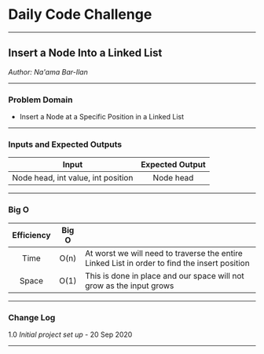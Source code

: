 # Daily Code Challenge

---

## Insert a Node Into a Linked List
*Author: Na'ama Bar-Ilan*

---

### Problem Domain

* Insert a Node at a Specific Position in a Linked List 

---

### Inputs and Expected Outputs

| Input | Expected Output |
| :-----------: | :-----------:  |
| Node head, int value, int position | Node head |

---

### Big O


| Efficiency  | Big O |  |
| :-----------: | :-----------: |  :----------- |
| Time | O(n) | At worst we will need to traverse the entire Linked List in order to find the insert position |
| Space| O(1) | This is done in place and our space will not grow as the input grows |

---


### Change Log

1.0 *Initial project set up* - 20 Sep 2020  

---
